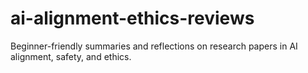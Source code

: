 # ai-alignment-ethics-reviews
Beginner-friendly summaries and reflections on research papers in AI alignment, safety, and ethics.
